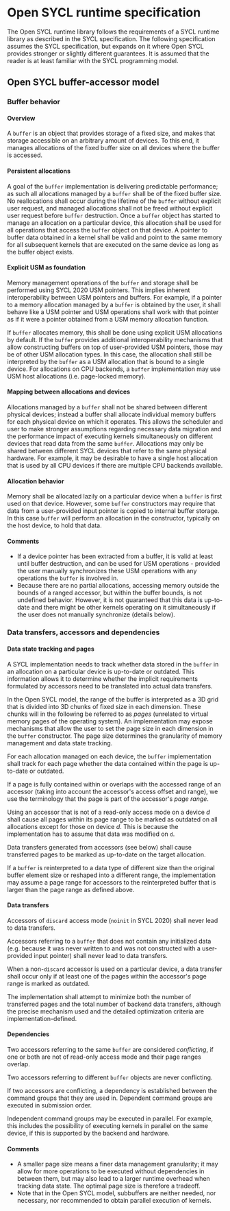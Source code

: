 # Open SYCL runtime specification

The Open SYCL runtime library follows the requirements of a SYCL runtime library as described in the SYCL specification. The following specification assumes the SYCL specification, but expands on it where Open SYCL provides stronger or slightly different guarantees.
It is assumed that the reader is at least familiar with the SYCL programming model.

## Open SYCL buffer-accessor model

### Buffer behavior

#### Overview

A `buffer` is an object that provides storage of a fixed size, and makes that storage accessible on an arbitrary amount of devices. To this end, it manages allocations of the fixed buffer size on all devices where the buffer is accessed.

#### Persistent allocations

A goal of the `buffer` implementation is delivering predictable performance; as such all allocations managed by a `buffer` shall be of the fixed buffer size. No reallocations shall occur during the lifetime of the `buffer` without explicit user request, and managed allocations shall not be freed without explicit user request before `buffer` destruction. Once a `buffer` object has started to manage an allocation on a particular device, this allocation shall be used for all operations that access the `buffer` object on that device.
A pointer to buffer data obtained in a kernel shall be valid and point to the same memory for all subsequent kernels that are executed on the same device as long as the buffer object exists.

#### Explicit USM as foundation

Memory management operations of the `buffer` and storage shall be performed using SYCL 2020 USM pointers. This implies inherent interoperability between USM pointers and buffers. For example, if a pointer to a memory allocation managed by a `buffer` is obtained by the user, it shall behave like a USM pointer and USM operations shall work with that pointer as if it were a pointer obtained from a USM memory allocation function.

If `buffer` allocates memory, this shall be done using explicit USM allocations by default. If the `buffer` provides additional interoperability mechanisms that allow constructing buffers on top of user-provided USM pointers, those may be of other USM allocation types. In this case, the allocation shall still be interpreted by the `buffer` as a USM allocation that is bound to a single device.
For allocations on CPU backends, a `buffer` implementation may use USM host allocations (i.e. page-locked memory).

#### Mapping between allocations and devices

Allocations managed by a `buffer` shall not be shared between different physical devices; instead a buffer shall allocate individual memory buffers for each physical device on which it operates. This allows the scheduler and user to make stronger assumptions regarding necessary data migration and the performance impact of executing kernels simultaneously on different devices that read data from the same `buffer`. Allocations may only be shared between different SYCL devices that refer to the same physical hardware. For example, it may be desirable to have a single host allocation that is used by all CPU devices if there are multiple CPU backends available.

#### Allocation behavior

Memory shall be allocated lazily on a particular device when a `buffer` is first used on that device. However, some `buffer` constructors may require that data from a user-provided input pointer is copied to internal buffer storage. In this case `buffer` will perform an allocation in the constructor, typically on the host device, to hold that data.

#### Comments

* If a device pointer has been extracted from a buffer, it is valid at least until buffer destruction, and can be used for USM operations - provided the user manually synchronizes these USM operations with any operations the `buffer` is involved in.
* Because there are no partial allocations, accessing memory outside the bounds of a ranged accessor, but within the buffer bounds, is not undefined behavior. However, it is not guaranteed that this data is up-to-date and there might be other kernels operating on it simultaneously if the user does not manually synchronize (details below).


### Data transfers, accessors and dependencies

#### Data state tracking and pages

A SYCL implementation needs to track whether data stored in the `buffer` in an allocation on a particular device is up-to-date or outdated. This information allows it to determine whether the implicit requirements formulated by accessors need to be translated into actual data transfers.

In the Open SYCL model, the range of the buffer is interpreted as a 3D grid that is divided into 3D chunks of fixed size in each dimension. These chunks will in the following be referred to as *pages* (unrelated to virtual memory pages of the operating system). An implementation may expose mechanisms that allow the user to set the page size in each dimension in the `buffer` constructor. The page size determines the granularity of memory management and data state tracking.

For each allocation managed on each device, the `buffer` implementation shall track for each page whether the data contained within the page is up-to-date or outdated.

If a page is fully contained within or overlaps with the accessed range of an accessor (taking into account the accessor's access offset and range), we use the terminology that the page is part of the accessor's *page range*.

Using an accessor that is not of a read-only access mode on a device *d*  shall cause all pages within its page range to be marked as outdated on all allocations except for those on device *d*. This is because the implementation has to assume that data was modified on `d`.

Data transfers generated from accessors (see below) shall cause transferred pages to be marked as up-to-date on the target allocation.

If a `buffer` is reinterpreted to a data type of different size than the original buffer element size or reshaped into a different range, the implementation may assume a page range for accessors to the reinterpreted buffer that is larger than the page range as defined above.

#### Data transfers

Accessors of `discard` access mode (`noinit` in SYCL 2020) shall never lead to data transfers.

Accessors referring to a `buffer` that does not contain any initialized data (e.g. because it was never written to and was not constructed with a user-provided input pointer) shall never lead to data transfers.

When a non-`discard` accessor is used on a particular device, a data transfer shall occur only if at least one of the pages within the accessor's page range is marked as outdated.

The implementation shall attempt to minimize both the number of transferred pages and the total number of backend data transfers, although the precise mechanism used and the detailed optimization criteria are implementation-defined.

#### Dependencies

Two accessors referring to the same `buffer` are considered *conflicting*, if one or both are not of read-only access mode and their page ranges overlap.

Two accessors referring to different `buffer` objects are never conflicting.

If two accessors are conflicting, a dependency is established between the command groups that they are used in. Dependent command groups are executed in submission order.

Independent command groups may be executed in parallel. For example, this includes the possibility of executing kernels in parallel on the same device, if this is supported by the backend and hardware.

#### Comments

* A smaller page size means a finer data management granularity; it may allow for more operations to be executed without dependencies in between them, but may also lead to a larger runtime overhead when tracking data state. The optimal page size is therefore a tradeoff. 
* Note that in the Open SYCL model, subbuffers are neither needed, nor necessary, nor recommended to obtain parallel execution of kernels.
